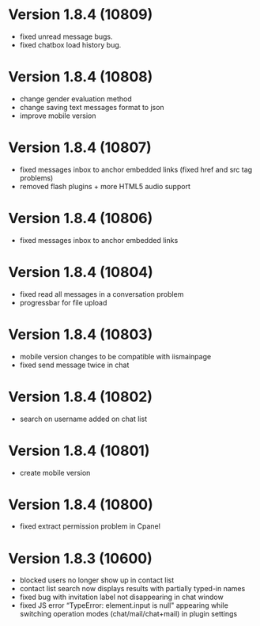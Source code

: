 # Version 1.8.4 (10809)
- fixed unread message bugs.
- fixed chatbox load history bug.

# Version 1.8.4 (10808)
- change gender evaluation method
- change saving text messages format to json
- improve mobile version

# Version 1.8.4 (10807)
- fixed messages inbox to anchor embedded links (fixed href and src tag problems)
- removed flash plugins + more HTML5 audio support

# Version 1.8.4 (10806)
- fixed messages inbox to anchor embedded links

# Version 1.8.4 (10804)
- fixed read all messages in a conversation problem
- progressbar for file upload

# Version 1.8.4 (10803)
- mobile version changes to be compatible with iismainpage
- fixed send message twice in chat

# Version 1.8.4 (10802)
- search on username added on chat list

# Version 1.8.4 (10801)
- create mobile version

# Version 1.8.4 (10800)
- fixed extract permission problem in Cpanel

# Version 1.8.3 (10600)
- blocked users no longer show up in contact list
- contact list search now displays results with partially typed-in names
- fixed bug with invitation label not disappearing in chat window
- fixed JS error “TypeError: element.input is null" appearing while switching operation modes (chat/mail/chat+mail) in plugin settings